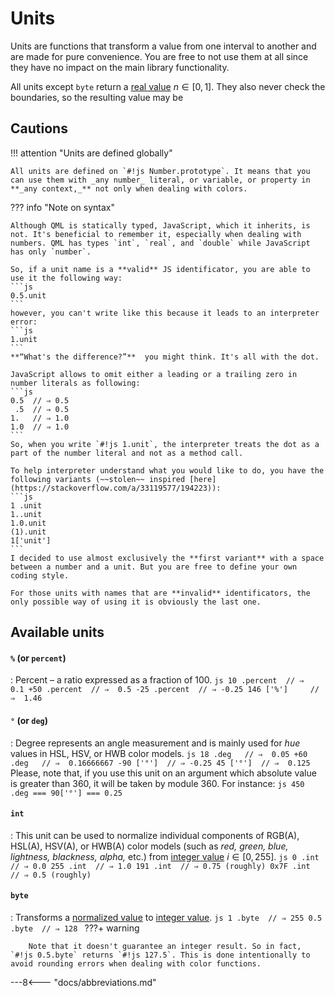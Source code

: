 # Units

Units are functions that transform a value from one interval to another and are made for pure convenience. You are free to not use them at all since they have no impact on the main library functionality.

All units except `byte` return a [real value][normalized-interval] $n \in [0, 1]$. They also never check the boundaries, so the resulting value may be 

## Cautions

!!! attention "Units are defined globally"

	All units are defined on `#!js Number.prototype`. It means that you can use them with _any number_ literal, or variable, or property in **_any context,_** not only when dealing with colors.

??? info "Note on syntax"

	Although QML is statically typed, JavaScript, which it inherits, is not. It's beneficial to remember it, especially when dealing with numbers. QML has types `int`, `real`, and `double` while JavaScript has only `number`.

	So, if a unit name is a **valid** JS identificator, you are able to use it the following way:
	```js
	0.5.unit
	```
	however, you can't write like this because it leads to an interpreter error:
	```js
	1.unit
	```
	**“What's the difference?”**  you might think. It's all with the dot.

	JavaScript allows to omit either a leading or a trailing zero in number literals as following:
	```js
	0.5  // ⇒ 0.5
	 .5  // ⇒ 0.5
	1.   // ⇒ 1.0
	1.0  // ⇒ 1.0
	```
	So, when you write `#!js 1.unit`, the interpreter treats the dot as a part of the number literal and not as a method call.

	To help interpreter understand what you would like to do, you have the following variants (~~stolen~~ inspired [here](https://stackoverflow.com/a/33119577/194223)):
	```js
	1 .unit
	1..unit
	1.0.unit
	(1).unit
	1['unit']
	```
	I decided to use almost exclusively the **first variant** with a space between a number and a unit. But you are free to define your own coding style.

	For those units with names that are **invalid** identificators, the only possible way of using it is obviously the last one.

## Available units

#### `%` (or `percent`)

:	Percent &ndash; a ratio expressed as a fraction of 100.
	```js
	 10 .percent  // ⇒  0.1
	+50 .percent  // ⇒  0.5
	-25 .percent  // ⇒ -0.25
	146 ['%']     // ⇒  1.46
	```

#### `°` (or `deg`)

:	Degree represents an angle measurement and is mainly used for _hue_ values in HSL, HSV, or HWB color models.
	```js
	 18 .deg   // ⇒  0.05
	+60 .deg   // ⇒  0.16666667
	-90 ['°']  // ⇒ -0.25
	 45 ['°']  // ⇒  0.125
	```
	Please, note that, if you use this unit on an argument which absolute value is greater than 360, it will be taken by module 360. For instance:
	```js
	450 .deg === 90['°'] === 0.25
	```

#### `int`

:	This unit can be used to normalize individual components of RGB(A), HSL(A), HSV(A), or HWB(A) color models (such as _red, green, blue, lightness, blackness, alpha,_ etc.) from [integer value][integer-interval] $i\in [0, 255]$.
	```js
	   0 .int  // ⇒ 0.0
	 255 .int  // ⇒ 1.0
	 191 .int  // ⇒ 0.75 (roughly)
	0x7F .int  // ⇒ 0.5 (roughly)
	```

#### `byte`

:	Transforms a [normalized value][normalized-interval] to [integer value][integer-interval].
	```js
	  1 .byte  // ⇒ 255
	0.5 .byte  // ⇒ 128
	```
	???+ warning

		Note that it doesn't guarantee an integer result. So in fact, `#!js 0.5.byte` returns `#!js 127.5`. This is done intentionally to avoid rounding errors when dealing with color functions.

[normalized-interval]: /getting-started/basic-concepts/#normalized-real-inteval
[integer-interval]: /getting-started/basic-concepts/#integer-interval

---8<--- "docs/abbreviations.md"
